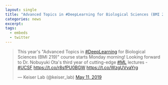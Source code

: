 ```yaml
---
layout: single
title: "Advanced Topics in #DeepLearning for Biological Sciences (BMI 219)"
categories: news
excerpt: 
tags:
  - embeds
  - twitter
---
```


<blockquote class="twitter-tweet" data-lang="en"><p lang="en" dir="ltr">This year&#39;s &quot;Advanced Topics in <a href="https://twitter.com/hashtag/DeepLearning?src=hash&amp;ref_src=twsrc%5Etfw">#DeepLearning</a> for Biological Sciences (BMI 219)&quot; course starts Monday morning! Looking forward to Dr. Nobuyuki Ota&#39;s third year of cutting-edge <a href="https://twitter.com/hashtag/ML?src=hash&amp;ref_src=twsrc%5Etfw">#ML</a> lectures - <a href="https://twitter.com/hashtag/UCSF?src=hash&amp;ref_src=twsrc%5Etfw">#UCSF</a> <a href="https://t.co/r8sfPU0BGW">https://t.co/r8sfPU0BGW</a> <a href="https://t.co/WzgUVvaYrg">https://t.co/WzgUVvaYrg</a></p>&mdash; Keiser Lab (@keiser_lab) <a href="https://twitter.com/keiser_lab/status/1127315695774126080?ref_src=twsrc%5Etfw">May 11, 2019</a></blockquote>
<script async src="https://platform.twitter.com/widgets.js" charset="utf-8"></script>
